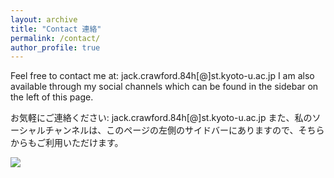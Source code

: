 ```yaml
---
layout: archive
title: "Contact 連絡"
permalink: /contact/
author_profile: true
---
```


Feel free to contact me at: jack.crawford.84h[@]st.kyoto-u.ac.jp
I am also available through my social channels which can be found in the sidebar on the left of this page.

お気軽にご連絡ください: jack.crawford.84h[@]st.kyoto-u.ac.jp 
また、私のソーシャルチャンネルは、このページの左側のサイドバーにありますので、そちらからもご利用いただけます。

<img src='/images/KU.jpg'>
